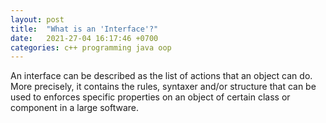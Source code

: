 ```yaml
---
layout: post
title:  "What is an 'Interface'?"
date:   2021-27-04 16:17:46 +0700
categories: c++ programming java oop
---
```


An interface can be described as the list of actions that an object can do. More precisely, it contains the rules, syntaxer and/or structure that can be used to enforces specific
properties on an object of certain class or component in a large software.
